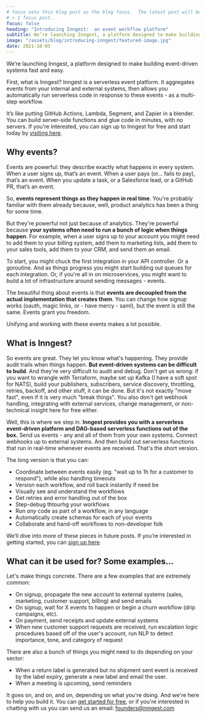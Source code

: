 ```yaml
---
# focus sets this blog post as the blog focus.  The latest post will be focused if there's
# > 1 focus post.
focus: false
heading: "Introducing Inngest:  an event workflow platform"
subtitle: We’re launching Inngest, a platform designed to make building event-driven systems fast and easy.
image: "/assets/blog/introducing-inngest/featured-image.jpg"
date: 2021-10-05
---
```


<div className="blog--callout">

We’re launching Inngest, a platform designed to make building event-driven systems fast and easy.

First, what is Inngest? Inngest is a serverless event platform. It aggregates events from your internal and external systems, then allows you automatically run serverless code in response to these events - as a multi-step workflow.

It’s like putting GitHub Actions, Lambda, Segment, and Zapier in a blender. You can build server-side functions and glue code in minutes, with no servers. If you're interested, you can sign up to Inngest for free and start today by [visiting here](https://app.inngest.com/register).

</div>

## Why events?

Events are powerful: they describe exactly what happens in every system. When a user signs up, that’s an event. When a user pays (or... fails to pay), that’s an event. When you update a task, or a Salesforce lead, or a GitHub PR, that’s an event.

So, **events represent things as they happen in real time**. You're probably familiar with them already because, well, product analytics has been a thing for some time.

But they're powerful not just because of analytics. They're powerful because **your systems often need to run a bunch of logic when things happen**. For example, when a user signs up to your account you might need to add them to your billing system, add them to marketing lists, add them to your sales tools, add them to your CRM, and send them an email.

To start, you might chuck the first integration in your API controller. Or a goroutine. And as things progress you might start building out queues for each integration. Or, if you're all in on microservices, you might want to build a lot of infrastructure around sending messages - events.

The beautiful thing about events is that **events are decoupled from the actual implementation that creates them**. You can change how signup works (oauth, magic links, or - have mercy - saml), but the event is still the same. Events grant you freedom.

Unifying and working with these events makes a lot possible.

## What is Inngest?

So events are great. They let you know what's happening. They provide audit trails when things happen. **But event-driven systems can be difficult to build**. And they're very difficult to audit and debug. Don't get us wrong: if you want to wrangle with Terraform, maybe set up Kafka (I have a soft spot for NATS), build your publishers, subscribers, service discovery, throttling, retries, backoff, and other stuff, it can be done. But it's not exactly "move fast", even if it is very much "break things". You also don't get webhook handling, integrating with external services, change management, or non-technical insight here for free either.

Well, this is where we step in. **Inngest provides you with a serverless event-driven platform and DAG-based serverless functions out of the box.** Send us events - any and all of them from your own systems. Connect webhooks up to external systems. And then build out serverless functions that run in real-time whenever events are received. That's the short version.

The long version is that you can:

- Coordinate between events easily (eg. "wait up to 1h for a customer to respond"), while also handling timeouts
- Version each workflow, and roll back instantly if need be
- Visually see and understand the workflows
- Get retries and error handling out of the box
- Step-debug thtourhg your workflows
- Run _any_ code as part of a workflow, in any language
- Automatically create schemas for each of your events
- Collaborate and hand-off workflows to non-developer folk

We’ll dive into more of these pieces in future posts. If you’re interested in getting started, you can [sign up here](https://app.inngest.com/register).

## What can it be used for? Some examples…

Let's make things concrete. There are a few examples that are extremely common:

- On signup, propagate the new account to external systems (sales, marketing, customer support, billing) and send emails
- On signup, wait for X events to happen or begin a churn workflow (drip campaigns, etc).
- On payment, send receipts and update external systems
- When new customer support requests are received, run escalation logic procedures based off of the user's account, run NLP to detect importance, tone, and category of request

There are also a bunch of things you might need to do depending on your sector:

- When a return label is generated but no shipment sent event is received by the label expiry, generate a new label and email the user.
- When a meeting is upcoming, send reminders

It goes on, and on, and on, depending on what you're doing. And we're here to help you build it. You can [get started for free](https://app.inngest.com/register), or if you're interested in chatting with us you can send us an email: <a href="mailto:founders@inngest.com">founders@inngest.com</a>
